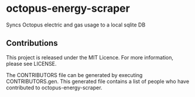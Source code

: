# octopus-energy-scraper

Syncs Octopus electric and gas usage to a local sqlite DB

## Contributions

This project is released under the MIT Licence. For more information, please see LICENSE.

The CONTRIBUTORS file can be generated by executing CONTRIBUTORS.gen. This generated file contains a list of people who have contributed to octopus-energy-scraper.

